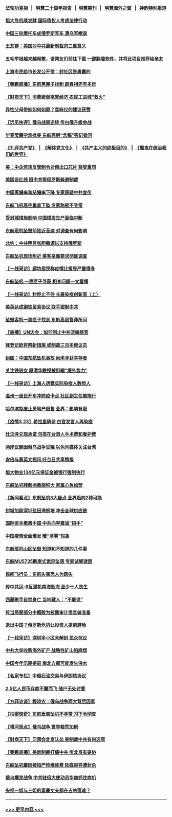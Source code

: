 #### [法轮功真相](https://github.com/gfw-breaker/truth/blob/master/README.md?t=0) &nbsp;&nbsp;|&nbsp;&nbsp; [明慧二十周年报告](https://github.com/gfw-breaker/mh-reports/blob/master/README.md?t=0) &nbsp;&nbsp;|&nbsp;&nbsp;[明慧期刊](https://github.com/gfw-breaker/mh-qikan) &nbsp;&nbsp;|&nbsp;&nbsp; [明慧海外之窗](https://github.com/gfw-breaker/mh-news/blob/master/README.md?t=0) &nbsp;&nbsp;|&nbsp;&nbsp; [神韵特别报道](https://github.com/gfw-breaker/mh-news/blob/master/shenyun.md?t=0)
#### [恒大危机续发酵 国际债权人考虑法律行动](../pages/nsc413/n13668608.md?t=03241001) 
#### [中国三轮摩托车成俄罗斯军车 遭乌军嘲讽](../pages/nsc413/n13668316.md?t=03241001) 
#### [王友群：美国对中共最新制裁的三重意义](../pages/nsc413/n13668319.md?t=03241001) 
#### 五毛举报越来越频繁，请网友们前往下载 [一键翻墙软件](https://github.com/gfw-breaker/ssr-accounts)，并将此项目推荐给亲友
#### [上海市民给市长发公开信：封社区是愚蠢的](../pages/nsc413/n13668001.md?t=03241001) 
#### [【秦鹏直播】东航黑匣子找到 距真相还有多远](../pages/nsc413/n13668548.md?t=03241001) 
#### [【财商天下】消费疲弱拖累经济 农民工进城“救火”](../pages/nsc413/n13668288.md?t=03241001) 
#### [异性父母带娃如何如厕？袁咏仪的建议获赞](../pages/nsc413/n13668396.md?t=03241001) 
#### [【远见快评】俄乌战局逆转 传白俄升级参战](../pages/nsc413/n13668537.md?t=03241001) 
#### [华春莹藉空难批美 东航高层“念稿”答记者问](../pages/nsc413/n13667661.md?t=03241001) 
#### [《九评共产党》](https://github.com/begood0513/9ping.md/blob/master/README.md) &nbsp;|&nbsp; [《解体党文化》](../../../../jtdwh.md/blob/master/README.md)  &nbsp;|&nbsp; [《共产主义的终极目的》](../../../../gczydzjmd.md/blob/master/README.md) &nbsp;|&nbsp; [《魔鬼在统治我们的世界》](../../../../mgztzwmdsj.md/blob/master/README.md) 
#### [美：中企若违反管制令对俄出口芯片 将受重罚](../pages/nsc413/n13668494.md?t=03241001) 
#### [美国设红线 阻中共帮俄罗斯躲避制裁](../pages/nsc413/n13668212.md?t=03241001) 
#### [中国离婚率和结婚率下降 专家质疑中共宣传](../pages/nsc413/n13668255.md?t=03241001) 
#### [东航飞机高空垂直下坠 专家称极不寻常](../pages/nsc413/n13668315.md?t=03241001) 
#### [受封城措施影响 中国煤炭生产面临中断](../pages/nsc413/n13668214.md?t=03241001) 
#### [东航班机坠毁前接近音速 对调查有何影响](../pages/nsc413/n13668076.md?t=03241001) 
#### [北约：中共明目张胆撒谎以支持俄罗斯](../pages/nsc413/n13668125.md?t=03241001) 
#### [东航坠机现场附近 乘客亲属要求彻底调查](../pages/nsc413/n13668049.md?t=03241001) 
#### [【一线采访】廊坊居民称疫情比报导严重得多](../pages/nsc413/n13667853.md?t=03241001) 
#### [东航坠机 一黑匣子寻获 相关问题一文看懂](../pages/nsc413/n13667699.md?t=03241001) 
#### [【一线采访】封控止不住 长春染疫创新高（上）](../pages/nsc413/n13667958.md?t=03241001) 
#### [美英达成钢铁贸易协议 联手钳制中共](../pages/nsc413/n13667944.md?t=03241001) 
#### [坠毁客机一黑匣子找到 东航高层答非所问](../pages/nsc413/n13667217.md?t=03241001) 
#### [【直播】UN边会：如何制止中共活摘器官](../pages/nsc413/n13662752.md?t=03241001) 
#### [拜登访欧将祭新措施 或制裁三百多俄议员](../pages/nsc413/n13667607.md?t=03241001) 
#### [组图：中国东航坠机事故 尚未寻获幸存者](../pages/nsc413/n13667261.md?t=03241001) 
#### [关注铁链女 原清华教授被扣帽“境外势力”](../pages/nsc413/n13667335.md?t=03241001) 
#### [【一线采访】上海人透露实际染疫人数惊人](../pages/nsc413/n13666659.md?t=03241001) 
#### [温州一居民开车冲防疫卡点 社区副主任被拖行](../pages/nsc413/n13666593.md?t=03241001) 
#### [哈尔滨拟废止房地产限售 业界：影响有限](../pages/nsc413/n13666982.md?t=03241001) 
#### [【疫情3.23】希拉里确诊 白宫发言人再染疫](../pages/nsc413/n13666999.md?t=03241001) 
#### [杜汶泽兑现承诺 包揽在台港人手术费和看护费](../pages/nsc413/n13665879.md?t=03241001) 
#### [两岸议题因俄乌战争受瞩 以色列媒体关注台湾](../pages/nsc413/n13667129.md?t=03241001) 
#### [安倍与蔡英文视讯 吁台日共享情报](../pages/nsc413/n13666879.md?t=03241001) 
#### [恒大物业134亿元保证金被银行强制执行](../pages/nsc413/n13666265.md?t=03241001) 
#### [东航坠机残骸抛撒面积大 家属心急如焚](../pages/nsc413/n13666646.md?t=03241001) 
#### [【新闻看点】东航坠机3大疑点 业界趋向2种可能](../pages/nsc413/n13665816.md?t=03241001) 
#### [封城加剧深圳盐田港拥堵 冲击全球供应链](../pages/nsc413/n13666819.md?t=03241001) 
#### [国际资本撤离中国 中共向李嘉诚“招手”](../pages/nsc413/n13666709.md?t=03241001) 
#### [中国疫情全面爆发 曝“清零”假象](../pages/nsc413/n13666827.md?t=03241001) 
#### [东航班机山区坠毁 知道和不知道的几件事](../pages/nsc413/n13666411.md?t=03241001) 
#### [东航MU5735断崖式诡异坠落 专家试解谜团](../pages/nsc413/n13665865.md?t=03241001) 
#### [民间飞行员：东航失事恐人为疏失](../pages/nsc413/n13666333.md?t=03241001) 
#### [传中共运-8反潜机南海坠海 至少十人丧生](../pages/nsc413/n13666291.md?t=03241001) 
#### [西藏歌手自焚身亡 当地藏人：“不能说”](../pages/nsc413/n13666484.md?t=03241001) 
#### [传当局要部分中概股为披露审计信息做准备](../pages/nsc413/n13665927.md?t=03241001) 
#### [退出中国？俄罗斯危机让投资人提前避险](../pages/nsc413/n13666253.md?t=03241001) 
#### [【一线采访】深圳多小区未解封 民众抗议](../pages/nsc413/n13666084.md?t=03241001) 
#### [中共大举收购海外矿产 战略性矿山陷麻烦](../pages/nsc413/n13666300.md?t=03241001) 
#### [中国今年汛期提前 南北方都可能发生洪水](../pages/nsc413/n13666223.md?t=03241001) 
#### [【名家专栏】中俄石油交易与伊朗核协议](../pages/nsc413/n13664968.md?t=03241001) 
#### [2.5亿人民币存款不翼而飞 储户无处讨要](../pages/nsc413/n13666281.md?t=03241001) 
#### [【方菲访谈】程晓农：俄乌战争两大背后因素](../pages/nsc413/n13663299.md?t=03241001) 
#### [【拍案惊奇】东航垂直坠机不寻常 习下令彻查](../pages/nsc413/n13664873.md?t=03241001) 
#### [【横河观点】俄乌战争 世界粮荒加剧](../pages/nsc413/n13665827.md?t=03241001) 
#### [【财商天下】习拜会北京认怂 美制裁中共有何选项](../pages/nsc413/n13665560.md?t=03241001) 
#### [【秦鹏直播】美新制裁打痛中共 传北京有妥协](../pages/nsc413/n13665803.md?t=03241001) 
#### [东航坠机肇因被指严控维修费 陆媒报导遭封杀](../pages/nsc413/n13665659.md?t=03241001) 
#### [俄乌爆发战争 中共驻俄大使动员华商抓住商机](../pages/nsc413/n13665645.md?t=03241001) 
#### [央视一姐与三姐的富豪丈夫都在吉林落难？](../pages/nsc413/n13654404.md?t=03241001) 

----
#### [ >>> 更早内容 <<< ](../indexes/nsc413-earlier.md)
